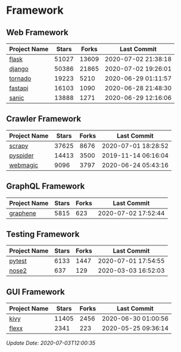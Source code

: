 # Framework

## Web Framework

| Project Name | Stars | Forks | Last Commit |
| ------------ | ----- | ----- | ----------- |
| [flask](https://github.com/pallets/flask) | 51027 | 13609 | 2020-07-02 21:38:18 |
| [django](https://github.com/django/django) | 50386 | 21865 | 2020-07-02 19:26:01 |
| [tornado](https://github.com/tornadoweb/tornado) | 19223 | 5210 | 2020-06-29 01:11:57 |
| [fastapi](https://github.com/tiangolo/fastapi) | 16103 | 1090 | 2020-06-28 21:48:30 |
| [sanic](https://github.com/huge-success/sanic) | 13888 | 1271 | 2020-06-29 12:16:06 |

## Crawler Framework

| Project Name | Stars | Forks | Last Commit |
| ------------ | ----- | ----- | ----------- |
| [scrapy](https://github.com/scrapy/scrapy) | 37625 | 8676 | 2020-07-01 18:28:52 |
| [pyspider](https://github.com/binux/pyspider) | 14413 | 3500 | 2019-11-14 06:16:04 |
| [webmagic](https://github.com/code4craft/webmagic) | 9096 | 3797 | 2020-06-24 05:43:16 |

## GraphQL Framework

| Project Name | Stars | Forks | Last Commit |
| ------------ | ----- | ----- | ----------- |
| [graphene](https://github.com/graphql-python/graphene) | 5815 | 623 | 2020-07-02 17:52:44 |

## Testing Framework

| Project Name | Stars | Forks | Last Commit |
| ------------ | ----- | ----- | ----------- |
| [pytest](https://github.com/pytest-dev/pytest) | 6133 | 1447 | 2020-07-01 17:54:55 |
| [nose2](https://github.com/nose-devs/nose2) | 637 | 129 | 2020-03-03 16:52:03 |

## GUI Framework

| Project Name | Stars | Forks | Last Commit |
| ------------ | ----- | ----- | ----------- |
| [kivy](https://github.com/kivy/kivy) | 11405 | 2456 | 2020-06-30 01:00:56 |
| [flexx](https://github.com/flexxui/flexx) | 2341 | 223 | 2020-05-25 09:36:14 |

*Update Date: 2020-07-03T12:00:35*